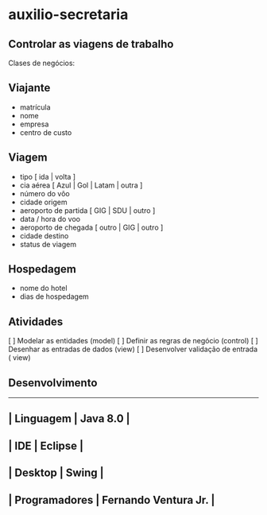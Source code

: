 # auxilio-secretaria
## Controlar as viagens de trabalho

Clases de negócios:
## Viajante
* matrícula
* nome
* empresa
* centro de custo
## Viagem
* tipo [ ida | volta ]
* cia aérea [ Azul | Gol | Latam | outra ]
* número do vôo
* cidade origem
* aeroporto de partida [ GIG | SDU | outro ]
* data / hora do voo
* aeroporto de chegada [ outro | GIG | outro ]
* cidade destino
* status de viagem
## Hospedagem
* nome do hotel
* dias de hospedagem

## Atividades
[ ] Modelar as entidades             (model)
[ ] Definir as regras de negócio     (control)
[ ] Desenhar as entradas de dados    (view)
[ ] Desenvolver validação de entrada ( view)

## Desenvolvimento
----------------------------------------
| Linguagem     |       Java 8.0       |
----------------------------------------
| IDE           |        Eclipse       |
----------------------------------------
| Desktop       |        Swing         |
----------------------------------------
| Programadores | Fernando Ventura Jr. |
----------------------------------------



